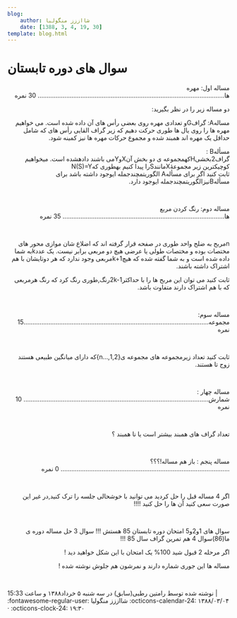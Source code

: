 ```yaml
---
blog:
    author: شااززز منگولیا
    date: [1388, 3, 4, 19, 30]
template: blog.html
---
```

# سوال های دوره تابستان

<div class="cnt">
<style>/*<![CDATA[*/
<!--
 /* Style Definitions */
 p.MsoNormal, li.MsoNormal, div.MsoNormal
	{mso-style-parent:"";
	margin:0cm;
	margin-bottom:.0001pt;
	mso-pagination:widow-orphan;
	font-size:12.0pt;
	font-family:"Times New Roman";
	mso-fareast-font-family:"Times New Roman";}
@page Section1
	{size:612.0pt 792.0pt;
	margin:72.0pt 90.0pt 72.0pt 90.0pt;
	mso-header-margin:35.4pt;
	mso-footer-margin:35.4pt;
	mso-paper-source:0;}
div.Section1
	{page:Section1;}
-->
/*]]>*/</style>
<p dir="rtl">مساله اول: مهره ها.........................................................................................................
30 نمره</p>
<p dir="rtl">دو مساله زیر را در نظر
بگیرید:</p>
<p dir="rtl">مسالهA: گرافGو تعدادی مهره روی بعضی رأس
های آن داده شده است. می خواهیم مهره ها
را روی یال ها طوری حرکت دهیم که زیر گراف القایی رأس های که شامل حداقل یک مهره اند همبند شده و مجموع
حرکات مهره ها نیز کمینه شود.</p>
<p dir="rtl">مسألهB :<br/>گراف2بخشىHکهمجموعه ی دو بخش آنXوYمى باشند دادهشده است. میخواهیم کوچیکترین زیر مجموعۀXمانندSرا
پیدا کنیم بهطورى کهN(S)=Y<br/>ثابت کنید اگر براى مسألهA الگوریتمچندجمله ایوجود داشته باشد براى مسألهBنیزالگوریتمچندجمله ایوجود دارد.</p>
<p dir="rtl"> </p>
<p dir="rtl">مساله دوم: رنگ کردن مربع
ها...........................................................................................
35 نمره</p>
<p dir="rtl"> </p>
<p dir="rtl">nمربح به ضلح واحد
طوری در صفحه قرار گرفته اند که اضلاع شان موازی محور های مختصات بوده و مختصات
طولی یا عرضی هیچ دو مربعی برابر نیست. یک عددkبه شما داده شده است و به شما
گفته شده که هیچk+1مربعی وجود ندارد که هر دوتایشان با هم اشتراک داشته باشند.</p>
<p dir="rtl">ثابت کنید می توان این مربح ها
را با حداکثر2k-1رنگ,طوری رنگ کرد که رنگ هرمربعی که با هم اشتراک دارند متفاوت باشد.</p>
<p dir="rtl"> </p>
<p dir="rtl">مساله سوم: مجموعه........................................................................................................15 نمره</p>
<p dir="rtl"> </p>
<p dir="rtl">ثابت کنید تعداد زیرمجموعه های
مجموعه ی{1,2,…n}که دارای میانگین طبیعی هستند
زوج تا هستند.</p>
<p dir="rtl"> </p>
<p dir="rtl">مساله چهار :
شمارش........................................................................................................
10 نمره</p>
<p dir="rtl"> </p>
<p dir="rtl">تعداد گراف های همبند بیشتر
است یا نا همبند ؟</p>
<p dir="rtl"> </p>
<p dir="rtl">مساله پنجم : باز هم مساله!؟؟؟
...............................................................................................
0 نمره</p>
<p dir="rtl"> </p>
<div>
<p dir="rtl">اگر
4 مساله قبل را حل کردید می توانید با خوشحالی جلسه را ترک کنید,در غیر این صورت سعی کنید آن ها را حل کنید !!!!</p>
<p dir="rtl"> </p>
</div>
<p dir="rtl">سوال های 1و2و5 امتحان دوره
تابستان 85 هستش !!! سوال 3 حل مساله دوره ی ما(86)سوال 4 هم تمرین گراف سال 85 !!!</p>
<p dir="rtl">اگر مرحله 2 قبول شید 100% یک
امتحان با این شکل خواهید دید !</p>
<p dir="rtl">مساله ها این جوری شماره دارند
و نمرشون هم جلوش نوشته شده !</p>
<p dir="rtl"><br/></p>
<div class="postDesc">نوشته شده توسط رامتین رطبی(سابق) در سه شنبه ۵ خرداد۱۳۸۸ و ساعت 15:33 
	 |</div>
</div>

<div class="blog-info" markdown>
<span class="blog-author">
:fontawesome-regular-user: شااززز منگولیا
</span>
<span class="blog-date">
:octicons-calendar-24: ۱۳۸۸/۰۳/۰۴ · :octicons-clock-24: ۱۹:۳۰
</span>
</div>

